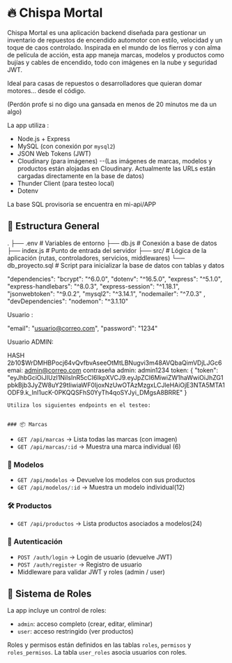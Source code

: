 # 🔥 Chispa Mortal

Chispa Mortal es una aplicación backend diseñada para gestionar un inventario de repuestos de encendido automotor con estilo, velocidad y un toque de caos controlado. Inspirada en el mundo de los fierros y con alma de película de acción, esta app maneja marcas, modelos y productos como bujías y cables de encendido, todo con imágenes en la nube y seguridad JWT.

Ideal para casas de repuestos o desarrolladores que quieran domar motores... desde el código.

(Perdón profe si no digo una gansada en menos de 20 minutos me da un algo)



La app utiliza :
- Node.js + Express
- MySQL (con conexión por `mysql2`)
- JSON Web Tokens (JWT)
- Cloudinary (para imágenes) --(Las imágenes de marcas, modelos y productos están alojadas en Cloudinary. Actualmente las URLs están cargadas directamente en la base de datos)
- Thunder Client (para testeo local)
- Dotenv

La base SQL provisoria se encuentra en mi-api/APP



## 📁 Estructura General

.
├── .env # Variables de entorno
├── db.js # Conexión a base de datos
├── index.js # Punto de entrada del servidor
├── src/ # Lógica de la aplicación (rutas, controladores, servicios, middlewares)
└── db_proyecto.sql # Script para inicializar la base de datos con tablas y datos



"dependencies": 
    "bcrypt": "^6.0.0",
    "dotenv": "^16.5.0",
    "express": "^5.1.0",
    "express-handlebars": "^8.0.3",
    "express-session": "^1.18.1",
    "jsonwebtoken": "^9.0.2",
    "mysql2": "^3.14.1",
    "nodemailer": "^7.0.3"
  ,
  "devDependencies": 
    "nodemon": "^3.1.10"



Usuario :

  "email": "usuario@correo.com",
  "password": "1234"

Usuario ADMIN:

HASH $2b$10$WrDMHBPocj64vQvfbvAseeOtMtLBNugvi3m48AVQbaQimVDjLJGc6
emai: admin@correo.com 
contraseña admin: admin1234
token: {
  "token": "eyJhbGciOiJIUzI1NiIsInR5cCI6IkpXVCJ9.eyJpZCI6MiwiZW1haWwiOiJhZG1pbkBjb3JyZW8uY29tIiwiaWF0IjoxNzUwOTAzMzgxLCJleHAiOjE3NTA5MTA1ODF9.k_InI1ucK-0PKQQSFhS0YyTh4qoSYJyi_DMgsA8BRRE"
}





    Utiliza los siguientes endpoints en el testeo:


    ### 📦 Marcas

- `GET /api/marcas` → Lista todas las marcas (con imagen)
- `GET /api/marcas/:id` → Muestra una marca individual (6)

### 🚗 Modelos

- `GET /api/modelos` → Devuelve los modelos con sus productos
- `GET /api/modelos/:id` → Muestra un modelo individual(12)

### 🛠️ Productos

- `GET /api/productos` → Lista productos asociados a modelos(24)

### 🔐 Autenticación

- `POST /auth/login` → Login de usuario (devuelve JWT)
- `POST /auth/register` → Registro de usuario
- Middleware para validar JWT y roles (admin / user)

## 🔑 Sistema de Roles

La app incluye un control de roles:
- `admin`: acceso completo (crear, editar, eliminar)
- `user`: acceso restringido (ver productos)

Roles y permisos están definidos en las tablas `roles`, `permisos` y `roles_permisos`. La tabla `user_roles` asocia usuarios con roles.
